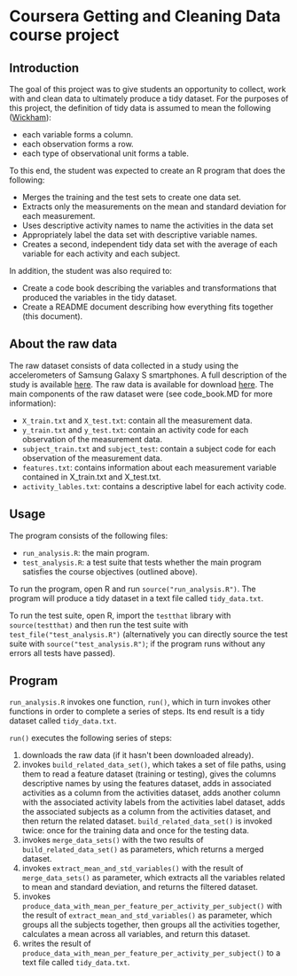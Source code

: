# Coursera Getting and Cleaning Data course project

## Introduction
The goal of this project was to give students an opportunity to collect, work with and clean data to ultimately produce a tidy dataset. For the purposes of this project, the definition of tidy data is assumed to mean the following ([Wickham](http://vita.had.co.nz/papers/tidy-data.pdf)):

- each variable forms a column.
- each observation forms a row.
- each type of observational unit forms a table.

To this end, the student was expected to create an R program that does the following:

- Merges the training and the test sets to create one data set.
- Extracts only the measurements on the mean and standard deviation for each measurement. 
- Uses descriptive activity names to name the activities in the data set
- Appropriately label the data set with descriptive variable names. 
- Creates a second, independent tidy data set with the average of each variable for each activity and each subject.

In addition, the student was also required to:

- Create a code book describing the variables and transformations that produced the variables in the tidy dataset.
- Create a README document describing how everything fits together (this document).

## About the raw data
The raw dataset consists of data collected in a study using the accelerometers of Samsung Galaxy S smartphones. A full description of the study is available [here](http://archive.ics.uci.edu/ml/datasets/Human+Activity+Recognition+Using+Smartphones). The raw data is available for download [here](https://d396qusza40orc.cloudfront.net/getdata%2Fprojectfiles%2FUCI%20HAR%20Dataset.zip). The main components of the raw dataset were (see code_book.MD for more information):

- `X_train.txt` and `X_test.txt`: contain all the measurement data.
- `y_train.txt` and `y_test.txt`: contain an activity code for each observation of the measurement data.
- `subject_train.txt` and `subject_test`: contain a subject code for each observation of the measurement data.
- `features.txt`: contains information about each measurement variable contained in X_train.txt and X_test.txt.
- `activity_lables.txt`: contains a descriptive label for each activity code.

## Usage

The program consists of the following files:

- `run_analysis.R`: the main program.
- `test_analysis.R`: a test suite that tests whether the main program satisfies the course objectives (outlined above).

To run the program, open R and run `source("run_analysis.R")`. The program will produce a tidy dataset in a text file called `tidy_data.txt`.

To run the test suite, open R, import the `testthat` library with `source(testthat)` and then run the test suite with `test_file("test_analysis.R")` (alternatively you can directly source the test suite with `source("test_analysis.R")`; if the program runs without any errors all tests have passed).

## Program

`run_analysis.R` invokes one function, `run()`, which in turn invokes other functions in order to complete a series of steps. Its end result is a tidy dataset called `tidy_data.txt`.

`run()` executes the following series of steps:

1. downloads the raw data (if it hasn't been downloaded already).
2. invokes `build_related_data_set()`, which takes a set of file paths, using them to read a feature dataset (training or testing), gives the columns descriptive names by using the features dataset, adds in associated activities as a column from the activities dataset, adds another column with the associated activity labels from the activities label dataset, adds the associated subjects as a column from the activities dataset, and then return the related dataset. `build_related_data_set()` is invoked twice: once for the training data and once for the testing data.
3. invokes `merge_data_sets()` with the two results of `build_related_data_set()` as parameters, which returns a merged dataset.
4. invokes `extract_mean_and_std_variables()` with the result of `merge_data_sets()` as parameter, which extracts all the variables related to mean and standard deviation, and returns the filtered dataset.
5. invokes `produce_data_with_mean_per_feature_per_activity_per_subject()` with the result of `extract_mean_and_std_variables()` as parameter, which groups all the subjects together, then groups all the activities together, calculates a mean across all variables, and return this dataset.
6. writes the result of `produce_data_with_mean_per_feature_per_activity_per_subject()` to a text file called `tidy_data.txt`.